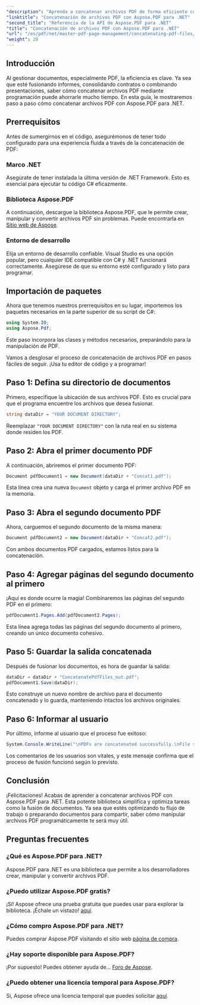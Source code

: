 ```yaml
---
"description": "Aprenda a concatenar archivos PDF de forma eficiente con Aspose.PDF para .NET con esta guía completa. Siga nuestras instrucciones paso a paso para combinar informes y contratos sin problemas."
"linktitle": "Concatenación de archivos PDF con Aspose.PDF para .NET"
"second_title": "Referencia de la API de Aspose.PDF para .NET"
"title": "Concatenación de archivos PDF con Aspose.PDF para .NET"
"url": "/es/pdf/net/master-pdf-page-management/concatenating-pdf-files/"
"weight": 20
---
```


## Introducción

Al gestionar documentos, especialmente PDF, la eficiencia es clave. Ya sea que esté fusionando informes, consolidando contratos o combinando presentaciones, saber cómo concatenar archivos PDF mediante programación puede ahorrarle mucho tiempo. En esta guía, le mostraremos paso a paso cómo concatenar archivos PDF con Aspose.PDF para .NET.

## Prerrequisitos

Antes de sumergirnos en el código, asegurémonos de tener todo configurado para una experiencia fluida a través de la concatenación de PDF:

### Marco .NET

Asegúrate de tener instalada la última versión de .NET Framework. Esto es esencial para ejecutar tu código C# eficazmente.

### Biblioteca Aspose.PDF

A continuación, descargue la biblioteca Aspose.PDF, que le permite crear, manipular y convertir archivos PDF sin problemas. Puede encontrarla en [Sitio web de Aspose](https://releases.aspose.com/pdf/net/).

### Entorno de desarrollo

Elija un entorno de desarrollo confiable. Visual Studio es una opción popular, pero cualquier IDE compatible con C# y .NET funcionará correctamente. Asegúrese de que su entorno esté configurado y listo para programar.

## Importación de paquetes

Ahora que tenemos nuestros prerrequisitos en su lugar, importemos los paquetes necesarios en la parte superior de su script de C#:

```csharp
using System.IO;
using Aspose.Pdf;
```

Este paso incorpora las clases y métodos necesarios, preparándolo para la manipulación de PDF.

Vamos a desglosar el proceso de concatenación de archivos PDF en pasos fáciles de seguir. ¡Usa tu editor de código y a programar!

## Paso 1: Defina su directorio de documentos

Primero, especifique la ubicación de sus archivos PDF. Esto es crucial para que el programa encuentre los archivos que desea fusionar.

```csharp
string dataDir = "YOUR DOCUMENT DIRECTORY";
```

Reemplazar `"YOUR DOCUMENT DIRECTORY"` con la ruta real en su sistema donde residen los PDF.

## Paso 2: Abra el primer documento PDF

A continuación, abriremos el primer documento PDF:

```csharp
Document pdfDocument1 = new Document(dataDir + "Concat1.pdf");
```

Esta línea crea una nueva `Document` objeto y carga el primer archivo PDF en la memoria.

## Paso 3: Abra el segundo documento PDF

Ahora, carguemos el segundo documento de la misma manera:

```csharp
Document pdfDocument2 = new Document(dataDir + "Concat2.pdf");
```

Con ambos documentos PDF cargados, estamos listos para la concatenación.

## Paso 4: Agregar páginas del segundo documento al primero

¡Aquí es donde ocurre la magia! Combinaremos las páginas del segundo PDF en el primero:

```csharp
pdfDocument1.Pages.Add(pdfDocument2.Pages);
```

Esta línea agrega todas las páginas del segundo documento al primero, creando un único documento cohesivo.

## Paso 5: Guardar la salida concatenada

Después de fusionar los documentos, es hora de guardar la salida:

```csharp
dataDir = dataDir + "ConcatenatePdfFiles_out.pdf";
pdfDocument1.Save(dataDir);
```

Esto construye un nuevo nombre de archivo para el documento concatenado y lo guarda, manteniendo intactos los archivos originales.

## Paso 6: Informar al usuario

Por último, informe al usuario que el proceso fue exitoso:

```csharp
System.Console.WriteLine("\nPDFs are concatenated successfully.\nFile saved at " + dataDir);
```

Los comentarios de los usuarios son vitales, y este mensaje confirma que el proceso de fusión funcionó según lo previsto.

## Conclusión

¡Felicitaciones! Acabas de aprender a concatenar archivos PDF con Aspose.PDF para .NET. Esta potente biblioteca simplifica y optimiza tareas como la fusión de documentos. Ya sea que estés optimizando tu flujo de trabajo o preparando documentos para compartir, saber cómo manipular archivos PDF programáticamente te será muy útil.

## Preguntas frecuentes

### ¿Qué es Aspose.PDF para .NET?  
Aspose.PDF para .NET es una biblioteca que permite a los desarrolladores crear, manipular y convertir archivos PDF.

### ¿Puedo utilizar Aspose.PDF gratis?  
¡Sí! Aspose ofrece una prueba gratuita que puedes usar para explorar la biblioteca. ¡Échale un vistazo! [aquí](https://releases.aspose.com/).

### ¿Cómo compro Aspose.PDF para .NET?  
Puedes comprar Aspose.PDF visitando el sitio web [página de compra](https://purchase.aspose.com/buy).

### ¿Hay soporte disponible para Aspose.PDF?  
¡Por supuesto! Puedes obtener ayuda de... [Foro de Aspose](https://forum.aspose.com/c/pdf/10).

### ¿Puedo obtener una licencia temporal para Aspose.PDF?  
Sí, Aspose ofrece una licencia temporal que puedes solicitar [aquí](https://purchase.aspose.com/temporary-license/).